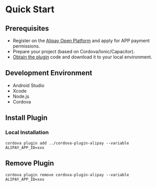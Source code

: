 # Quick Start

## Prerequisites

- Register on the [Alipay Open Platform](https://b.alipay.com/) and apply for APP payment permissions.
- Prepare your project (based on Cordova/Ionic/Capacitor).
- [Obtain the plugin](https://byteee.fund/project/cordova-plugin-alipay) code and download it to your local environment.

## Development Environment

- Android Studio
- Xcode
- Node.js
- Cordova

## Install Plugin

### Local Installation

```shell
cordova plugin add ../cordova-plugin-alipay --variable ALIPAY_APP_ID=xxx
```

## Remove Plugin

```shell
cordova plugin remove cordova-plugin-alipay --variable ALIPAY_APP_ID=xxx
```